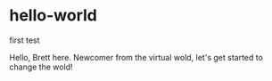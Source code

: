 # hello-world
first test


Hello, Brett here. Newcomer from the virtual wold, let's get started to change the wold!
